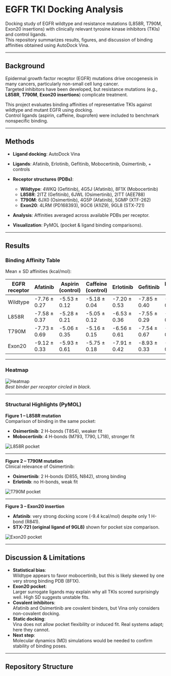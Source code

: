# EGFR TKI Docking Analysis

Docking study of EGFR wildtype and resistance mutations (L858R, T790M, Exon20 insertions) with clinically relevant tyrosine kinase inhibitors (TKIs) and control ligands.  
This repository summarizes results, figures, and discussion of binding affinities obtained using AutoDock Vina.

---

## Background

Epidermal growth factor receptor (EGFR) mutations drive oncogenesis in many cancers, particularly non-small cell lung cancer.  
Targeted inhibitors have been developed, but resistance mutations (e.g., **L858R**, **T790M**, **Exon20 insertions**) complicate treatment.  

This project evaluates binding affinities of representative TKIs against wildtype and mutant EGFR using docking.  
Control ligands (aspirin, caffeine, ibuprofen) were included to benchmark nonspecific binding.

---

## Methods

- **Ligand docking**: AutoDock Vina  
- **Ligands**: Afatinib, Erlotinib, Gefitinib, Mobocertinib, Osimertinib, + controls  
- **Receptor structures (PDBs)**:  
  - **Wildtype**: 4WKQ (Gefitinib), 4G5J (Afatinib), 8F1X (Mobocertinib)  
  - **L858R**: 2ITZ (Gefitinib), 6JWL (Osimertinib), 2ITT (AEE788)  
  - **T790M**: 6JX0 (Osimertinib), 4G5P (Afatinib), 5GMP (XTF-262)  
  - **Exon20**: 4LRM (PD168393), 9GC6 (A1IZ9), 9GL8 (STX-721)  

- **Analysis**: Affinities averaged across available PDBs per receptor.  
- **Visualization**: PyMOL (pocket & ligand binding comparisons).

---

## Results

### Binding Affinity Table
Mean ± SD affinities (kcal/mol):

| EGFR receptor | Afatinib | Aspirin (control) | Caffeine (control) | Erlotinib | Gefitinib | Ibuprofen (control) | Mobocertinib | Osimertinib |
|---------------|----------|--------------------|--------------------|-----------|-----------|----------------------|--------------|-------------|
| Wildtype      | -7.76 ± 0.27 | -5.53 ± 0.12 | -5.18 ± 0.04 | -7.20 ± 0.53 | -7.85 ± 0.40 | -6.28 ± 0.10 | -7.93 ± 0.73 | -7.62 ± 0.37 |
| L858R         | -7.58 ± 0.37 | -5.28 ± 0.21 | -5.05 ± 0.12 | -6.53 ± 0.36 | -7.55 ± 0.29 | -6.14 ± 0.26 | -7.79 ± 0.30 | -7.55 ± 0.24 |
| T790M         | -7.73 ± 0.69 | -5.06 ± 0.35 | -5.16 ± 0.15 | -6.56 ± 0.61 | -7.54 ± 0.67 | -5.98 ± 0.24 | -7.68 ± 0.29 | -7.84 ± 0.64 |
| Exon20        | -9.12 ± 0.33 | -5.93 ± 0.61 | -5.75 ± 0.18 | -7.91 ± 0.42 | -8.93 ± 0.33 | -6.74 ± 0.44 | -8.40 ± 0.75 | -8.69 ± 0.63 |

---

### Heatmap

![Heatmap](data/figures/heatmap.png)  
*Best binder per receptor circled in black.*

---

### Structural Highlights (PyMOL)

**Figure 1 – L858R mutation**  
Comparison of binding in the same pocket:  
- **Osimertinib**: 2 H-bonds (T854), weaker fit  
- **Mobocertinib**: 4 H-bonds (M793, T790, L718), stronger fit  

![L858R pocket](data/figures/l858r.png)

---

**Figure 2 – T790M mutation**  
Clinical relevance of Osimertinib:  
- **Osimertinib**: 2 H-bonds (D855, N842), strong binding  
- **Erlotinib**: no H-bonds, weak fit  

![T790M pocket](data/figures/t790m.png)

---

**Figure 3 – Exon20 insertion**  
- **Afatinib**: very strong docking score (-9.4 kcal/mol) despite only 1 H-bond (R841).  
- **STX-721 (original ligand of 9GL8)** shown for pocket size comparison.  

![Exon20 pocket](data/figures/exon20.png)

---

## Discussion & Limitations

- **Statistical bias**:  
  Wildtype appears to favor mobocertinib, but this is likely skewed by one very strong binding PDB (8F1X).  
- **Exon20 pocket**:  
  Larger surrogate ligands may explain why all TKIs scored surprisingly well. High SD suggests unstable fits.  
- **Covalent inhibitors**:  
  Afatinib and Osimertinib are covalent binders, but Vina only considers non-covalent docking.  
- **Static docking**:  
  Vina does not allow pocket flexibility or induced fit. Real systems adapt; here they cannot.  
- **Next step**:  
  Molecular dynamics (MD) simulations would be needed to confirm stability of binding poses.  

---

## Repository Structure

